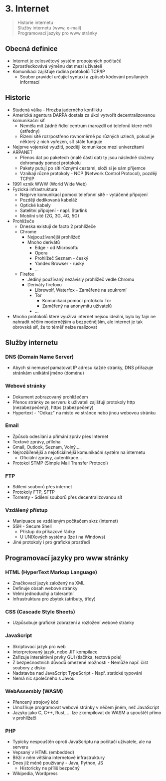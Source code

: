 # 3. Internet

> Historie internetu \
> Služby internetu (www, e-mail) \
> Programovací jazyky pro www stránky

## Obecná definice

- Internet je celosvětový systém propojených počítačů
- Zprostředkovává výměnu dat mezi uživateli
- Komunikaci zajišťuje rodina protokolů TCP/IP
  - Soubor pravidel určující syntaxi a způsob kódování posílaných informací

## Historie

- Studená válka - Hrozba jaderného konfliktu
- Americká agentura DARPA dostala za úkol vytvořit decentralizovanou komunikační síť
  - Neměla mít žádně řídící centrum (narozdíl od telefonů které měli ústředny)
  - Řízení sítě rozrpostřeno rovnoměrně po různých uzlech, pokud je některý z nich vyřezen, síť stále funguje
- Nejprve vojenské využití, později komunikace mezi univerzitami
- ARPANET
  - Přenos dat po paketech (malé části dat) ty jsou následně složeny dohromady pomocí protokolu
  - Pakety putují po síti různými cestami, složí si je sám příjemce
  - Vznikají různé protokoly - NCP (Network Control Protocol), později TCP/IP
- 1991 vznik WWW (World Wide Web)
- Fyzická infrastruktura
  - Nejprve komunikací pomocí telefonní sítě - vytáčené připojení
  - Pozdějí dedikovaná kabeláž
  - Optické kabely
  - Satelitní připojení - např. Starlink
  - Mobilní sítě (2G, 3G, 4G, 5G)
- Prohlížeče
  - Dneska existují de facto 2 prohlížeče
  - Chrome
    - Nejpoužívanější prohlížeč
    - Mnoho derivátů
      - Edge - od Microsoftu
      - Opera
      - Prohlížeč Seznam - český
      - Yandex Browser - ruský
      - ...
  - Firefox
    - Jediný používaný nezávislý prohlížeč vedle Chromu
    - Deriváty firefoxu
      - Librewolf, Waterfox - Zaměřené na soukromí
      - Tor
        - Komunikaci pomocí protokolu Tor
        - Zaměřený na anonymitu uživatelů
      - ...
- Mnoho protokolů které využívá internet nejsou ideální, bylo by fajn ne nahradit něčím modernějším a bezpečnějším, ale internet je tak obrovská síť, že to téměř nelze realizovat

## Služby internetu

### DNS (Domain Name Server)

- Abych si nemusel pamatovat IP adresu každé stránky, DNS přiřazuje stránkám unikátní jméno (doménu)

### Webové stránky

- Dokument zobrazovaný prohlížečem
- Přenos stránky ze serveru k uživateli zajišťují protokoly http (nezabezpečený), https (zabezpečený)
- Hypertext - "Odkaz" na místo ve stránce nebo jinou webovou stránku

### Email

- Způsob odesílání a přímání zpráv přes Internet
- Textové zprávy, příloha
- Gmail, Outlook, Seznam, Volný....
- Nejrozšířenější a nejoficiálnější komunikační systém na internetu
  - Oficiální zprávy, autentikace...
- Protokol STMP (Simple Mail Transfer Protocol)

### FTP

- Sdílení souborů přes internet
- Protokoly FTP, SFTP
- Torrenty - Sdílení souborů přes decentralizovanou síť

### Vzdálený přístup

- Manipuace se vzdáleným počítačem skrz (internet)
- SSH - Secure Shell
  - Přístup do příkazové řádky
  - U UNIXových systému (lze i na Windows)
- Jiné protokoly i pro grafické prostředí

## Programovací jazyky pro www stránky

### HTML (HyperText Markup Language)

- Značkovací jazyk založený na XML
- Definuje obsah webové stránky
- Velmi jednoduchý a tolerantní
- Infrastruktura pro zbytek (atributy, třídy)

### CSS (Cascade Style Sheets)

- Uzpůsobuje grafické zobrazení a rozložení webové stránky

### JavaScript

- Skriptovací jazyk pro web
- Interpretovaný jazyk, nebo JIT kompilace
- Zařizuje interaktivní prvky GUI (tlačítka, textová pole)
- Z bezpečnostních důvodů omezené možnosti - Nemůže např. číst soubory z disku
- Nadstavba nad JavaScript TypeScript - Např. statické typování
- Nemá nic společného s Javou

### WebAssembly (WASM)

- Přenosný strojový kód
- Umožňuje programovat webové stránky v něčem jiném, než JavaScript
- Jazyky jako C, C++, Rust, ... lze zkompilovat do WASM a spouštět přímo v prohlížeči

### PHP

- Typicky nespouštěn oproti JavaScriptu na počítači uživatele, ale na serveru
- Vepsaný v HTML (embedded)
- Běží v něm většina internetové infrastruktury
- Dnes již méně používaný - Java, Python, JS
  - Historicky ne příliš bezpečný
- Wikipedia, Wordpress
